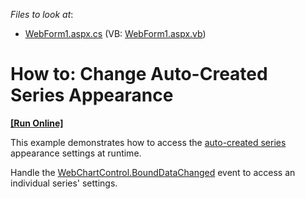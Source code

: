 <!-- default file list -->
*Files to look at*:

* [WebForm1.aspx.cs](./CS/BoundDataChangedExample/WebForm1.aspx.cs) (VB: [WebForm1.aspx.vb](./VB/BoundDataChangedExample/WebForm1.aspx.vb))

<!-- default file list end -->

# How to: Change Auto-Created Series Appearance
<!-- run online -->
**[[Run Online]](https://codecentral.devexpress.com/170144676/)**
<!-- run online end -->

This example demonstrates how to access the [auto-created series](https://docs.devexpress.com/AspNet/15950/asp.net-webforms-controls/chart-control/concepts/creating-charts/providing-data/automatic-series-creation) appearance settings at runtime.

Handle the [WebChartControl.BoundDataChanged](https://docs.devexpress.com/AspNet/DevExpress.XtraCharts.Web.WebChartControl.BoundDataChanged) event to access an individual series' settings.

